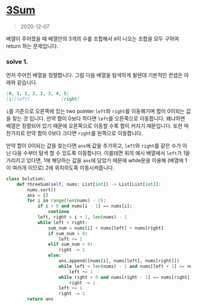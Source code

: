 # [3Sum](https://leetcode.com/explore/interview/card/top-interview-questions-medium/103/array-and-strings/776/)

> 2020-12-07

배열이 주어졌을 때 배열안의 3개의 수를 조합해서 `0`이 나오는 조합을 모두 구하여 return 하는 문제입니다.

### solve 1.
먼저 주어진 배열을 정렬합니다. 그럼 다음 배열을 탐색하게 될텐데 기본적인 컨셉은 아래와 같습니다.
```markdown
[0, 1, 1, 2, 2, 3, 4, 5]
[i][left]            [right] 
```
`i`를 기준으로 오른쪽에 있는 two pointer `left`와 `right`를 이동해가며 합이 0이되는 값을 찾는 것 입니다.
만약 합이 0보다 작다면 `left`를 오른쪽으로 이동합니다. 왜냐하면 배열은 정렬되어 있기 때문에 오른쪽으로 이동할 수록 합이 커지기 때문입니다.
또한 마찬가지로 만약 합이 0보다 크다면 `right`를 왼쪽으로 이동합니다.

만약 합이 0이되는 값을 찾는다면 `ans`에 값을 추가하고, `left`와 `right`를 같은 수가 아닌 다음 수부터 탐색 할 수 있도록 이동합니다.
이를테면 위의 예시 배열에서 `left`가 1을 가리키고 있다면, 1에 해당하는 값을 `ans`에 담았기 때문에 while문을 이용해 (배열에 1이 여러개 이므로) 2에 위치하도록 이동시켜줍니다.

```python
class Solution:
    def threeSum(self, nums: List[int]) -> List[List[int]]:
        nums.sort()
        ans = []
        for i in range(len(nums) - 2):
            if i > 0 and nums[i - 1] == nums[i]:
                continue
            left, right = i + 1, len(nums) - 1
            while left < right:
                sum_num = nums[i] + nums[left] + nums[right]
                if sum_num < 0:
                    left += 1
                elif sum_num > 0:
                    right -= 1
                else:
                    ans.append([nums[i], nums[left], nums[right]])
                    while left < len(nums) - 1 and nums[left + 1] == nums[left]:
                        left += 1
                    while right > 0 and nums[right - 1] == nums[right]:
                        right -= 1
                    left += 1
                    right -= 1
        return ans
```